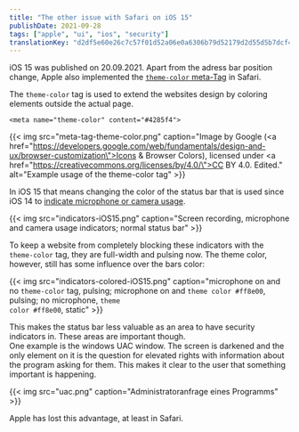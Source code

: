```yaml
---
title: "The other issue with Safari on iOS 15"
publishDate: 2021-09-28
tags: ["apple", "ui", "ios", "security"]
translationKey: "d2df5e60e26c7c57f01d52a06e0a6306b79d52179d2d55d5b7dcf4051f30756f"
---
```


iOS 15 was published on 20.09.2021. Apart from the adress bar position change, Apple also implemented the [`theme-color` meta-Tag](https://developer.mozilla.org/en-US/docs/Web/HTML/Element/meta/name/theme-color) in Safari.

The `theme-color` tag is used to extend the websites design by coloring elements outside the actual page.

~~~
<meta name="theme-color" content="#4285f4">
~~~

{{< img src="meta-tag-theme-color.png" caption="Image by Google (<a href=\"https://developers.google.com/web/fundamentals/design-and-ux/browser-customization\">Icons & Browser Colors</a>), licensed under <a href=\"https://creativecommons.org/licenses/by/4.0/\">CC BY 4.0</a>. Edited."  alt="Example usage of the theme-color tag" >}}

In iOS 15 that means changing the color of the status bar that is used since iOS 14 to [indicate microphone or camera usage](https://support.apple.com/en-us/HT211876).

{{< img src="indicators-iOS15.png" caption="Screen recording, microphone and camera usage indicators; normal status bar" >}}

To keep a website from completely blocking these indicators with the `theme-color` tag, they are full-width and pulsing now. The theme color, however, still has some influence over the bars color:

{{< img src="indicators-colored-iOS15.png" caption="microphone on and no <code>theme-color</code> tag, pulsing; microphone on and <code>theme color #ff8e00</code>, pulsing; no microphone, <code>theme color #ff8e00</code>, static" >}}

This makes the status bar less valuable as an area to have security indicators in. These areas are important though.  
One example is the windows UAC window. The screen is darkened and the only element on it is the question for elevated rights with information about the program asking for them. This makes it clear to the user that something important is happening.

{{< img src="uac.png" caption="Administratoranfrage eines Programms" >}}

Apple has lost this advantage, at least in Safari.